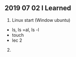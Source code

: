 ## 2019 07 02 I Learned
1. Linux start (Window ubuntu)
  - ls, ls =al, ls -l
  - touch
  - lec 2
2. 
